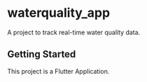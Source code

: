 # waterquality_app

A project to track real-time water quality data.

## Getting Started

This project is a Flutter Application.

